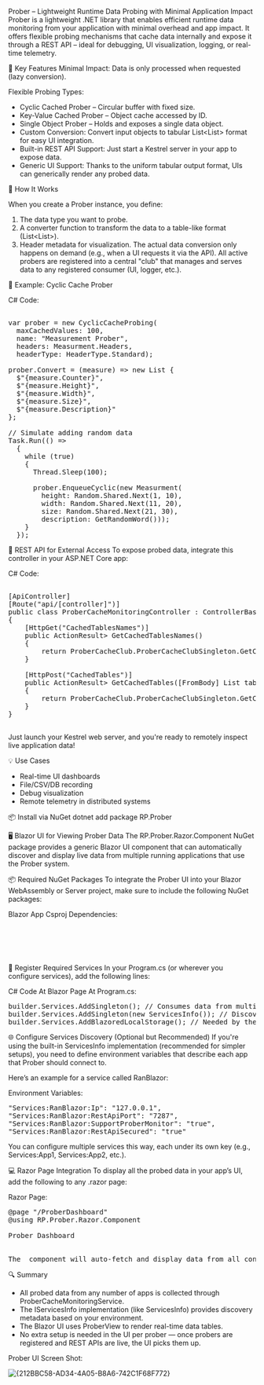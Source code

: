 Prober – Lightweight Runtime Data Probing with Minimal Application Impact
Prober is a lightweight .NET library that enables efficient runtime data monitoring from your application with minimal overhead and app impact. It offers flexible probing mechanisms that cache data internally and expose it through a REST API – ideal for debugging, UI visualization, logging, or real-time telemetry.

🌟 Key Features
Minimal Impact: Data is only processed when requested (lazy conversion).

Flexible Probing Types:
* Cyclic Cached Prober – Circular buffer with fixed size.
* Key-Value Cached Prober – Object cache accessed by ID.
* Single Object Prober – Holds and exposes a single data object.
* Custom Conversion: Convert input objects to tabular List<List<string>> format for easy UI integration.
* Built-in REST API Support: Just start a Kestrel server in your app to expose data.
* Generic UI Support: Thanks to the uniform tabular output format, UIs can generically render any probed data.


🔧 How It Works

When you create a Prober instance, you define:
1. The data type you want to probe.
2. A converter function to transform the data to a table-like format (List<List<string>>).
3. Header metadata for visualization.
  The actual data conversion only happens on demand (e.g., when a UI requests it via the API).
All active probers are registered into a central "club" that manages and serves data to any registered consumer (UI, logger, etc.).

🚀 Example: Cyclic Cache Prober

C# Code:
<pre> 
var prober = new CyclicCacheProbing<Measurment>(
  maxCachedValues: 100,
  name: "Measurement Prober",
  headers: Measurment.Headers,
  headerType: HeaderType.Standard);

prober.Convert = (measure) => new List<string> {
  $"{measure.Counter}",
  $"{measure.Height}",
  $"{measure.Width}",
  $"{measure.Size}",
  $"{measure.Description}"
};

// Simulate adding random data
Task.Run(() =>
  {
    while (true)
    {
      Thread.Sleep(100);
      
      prober.EnqueueCyclic(new Measurment(
        height: Random.Shared.Next(1, 10),
        width: Random.Shared.Next(11, 20),
        size: Random.Shared.Next(21, 30),
        description: GetRandomWord()));
    }
  });
</pre>

📡 REST API for External Access
To expose probed data, integrate this controller in your ASP.NET Core app:

C# Code:
<pre> 
[ApiController]
[Route("api/[controller]")]
public class ProberCacheMonitoringController : ControllerBase
{
    [HttpGet("CachedTablesNames")]
    public ActionResult<List<ExtendedTableInfo>> GetCachedTablesNames()
    {
        return ProberCacheClub.ProberCacheClubSingleton.GetCachedTablesNames();
    }

    [HttpPost("CachedTables")]
    public ActionResult<List<Table>> GetCachedTables([FromBody] List<Guid> tablesGuid)
    {
        return ProberCacheClub.ProberCacheClubSingleton.GetCachedTables(tablesGuid);
    }
}
    </pre>
    
Just launch your Kestrel web server, and you're ready to remotely inspect live application data!

💡 Use Cases
* Real-time UI dashboards
* File/CSV/DB recording
* Debug visualization
* Remote telemetry in distributed systems

📦 Install via NuGet
dotnet add package RP.Prober

🖥️ Blazor UI for Viewing Prober Data
The RP.Prober.Razor.Component NuGet package provides a generic Blazor UI component that can automatically discover and display live data from multiple running applications that use the Prober system.

📦 Required NuGet Packages
To integrate the Prober UI into your Blazor WebAssembly or Server project, make sure to include the following NuGet packages:

Blazor App Csproj Dependencies:
<Pre>
<PackageReference Include="RP.Infra" Version="1.0.3" />
<PackageReference Include="RP.Prober" Version="1.0.7" />
<PackageReference Include="RP.Prober.Razor.Component" Version="1.0.7" />
<PackageReference Include="Blazored.LocalStorage" Version="4.5.0" />
</Pre>

🔧 Register Required Services
In your Program.cs (or wherever you configure services), add the following lines:

C# Code At Blazor Page At Program.cs:
<Pre>
builder.Services.AddSingleton<ProberCacheMonitoringService>(); // Consumes data from multiple apps
builder.Services.AddSingleton<IServicesInfo>(new ServicesInfo()); // Discovers available apps/services to probe
builder.Services.AddBlazoredLocalStorage(); // Needed by the Razor component for state management
</Pre>

🌐 Configure Services Discovery (Optional but Recommended)
If you're using the built-in ServicesInfo implementation (recommended for simpler setups), you need to define environment variables that describe each app that Prober should connect to.

Here’s an example for a service called RanBlazor:

Environment Variables:
<Pre>
"Services:RanBlazor:Ip": "127.0.0.1",
"Services:RanBlazor:RestApiPort": "7287",
"Services:RanBlazor:SupportProberMonitor": "true",
"Services:RanBlazor:RestApiSecured": "true"
</Pre>
You can configure multiple services this way, each under its own key (e.g., Services:App1, Services:App2, etc.).

💻 Razor Page Integration
To display all the probed data in your app’s UI, add the following to any .razor page:

Razor Page:
<Pre>
@page "/ProberDashboard"
@using RP.Prober.Razor.Component

<PageTitle>Prober Dashboard</PageTitle>

<ProberView />
The <ProberView /> component will auto-fetch and display data from all configured and running Prober-enabled services.
</Pre>

🔍 Summary
* All probed data from any number of apps is collected through ProberCacheMonitoringService.
* The IServicesInfo implementation (like ServicesInfo) provides discovery metadata based on your environment.
* The Blazor UI uses ProberView to render real-time data tables.
* No extra setup is needed in the UI per prober — once probers are registered and REST APIs are live, the UI picks them up.


Prober UI Screen Shot:

![{212BBC58-AD34-4A05-B8A6-742C1F68F772}](https://github.com/user-attachments/assets/1b385eb1-2618-4683-b879-4f7ccd7c5f97)


